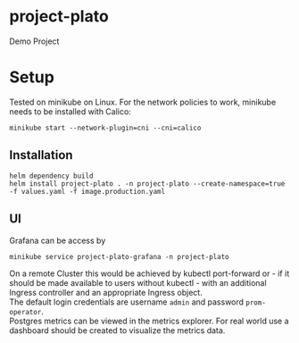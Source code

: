 # project-plato
Demo Project

# Setup

Tested on minikube on Linux. For the network policies to work, minikube needs to be installed with Calico:

`minikube start --network-plugin=cni --cni=calico`

## Installation

```
helm dependency build
helm install project-plato . -n project-plato --create-namespace=true -f values.yaml -f image.production.yaml
```

## UI

Grafana can be access by

`minikube service project-plato-grafana -n project-plato`

On a remote Cluster this would be achieved by kubectl port-forward or - if it should be made available to users without kubectl - with an additional Ingress controller and an appropriate Ingress object.   
The default login credentials are username `admin` and password `prom-operator`.   
Postgres metrics can be viewed in the metrics explorer. For real world use a dashboard should be created to visualize the metrics data.   
